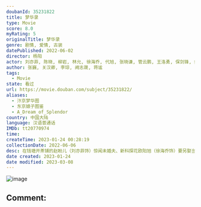 ```yaml
---
doubanId: 35231822
title: 梦华录
type: Movie
score: 8.0
myRating: 5
originalTitle: 梦华录
genre: 剧情, 爱情, 古装
datePublished: 2022-06-02
director: 杨阳
actor: 刘亦菲, 陈晓, 柳岩, 林允, 徐海乔, 代旭, 张晓谦, 管云鹏, 王洛勇, 保剑锋, 姚安濂, 刘亚津, 刘伟, 李沐宸, 郭金杰, 张翔, 孙祖君, 尹铸胜, 杜玉明, 卢勇, 胡宇轩, 刘珂君, 加奈, 李圣佳, 宿宇杰, 陈震, 余梦寒, 朱辉, 常荻, 曹明华, 刘秀, 嘉泽, 罗光旭, 毕瀚文, 韩远琪, 郭紫铭, 曹赞, 张立秋, 赖臣君, 张怀公, 廖望, 高长远, 姚未平, 成国栋, 施庆虎, 李逸泉, 李星美, 赵维, 高益, 孙德元, 周晓海, 陈旭明, 陈尚均, 盛梓航, 罗纬帅, 韩潇雨, 李帅, 沈雪炜, 张博豪, 茹天, 裴培, 夷永定, 郭鹏, 金爽, 蔡夏杰, 沈慕晗, 胡希凡, 周杰, 黎艾蒙, 子邑, 金子, 蹇代莉, 房小墨, 秦越, 黄文浩, 刘彤家, 刘咪格, 徐沁妤, 汤水雨
author: 张巍, 关汉卿, 李琼, 阙志晟, 蒋谧
tags:
  - Movie
state: 看过
url: https://movie.douban.com/subject/35231822/
aliases:
  - 汴京梦华图
  - 东京娘子图鉴
  - A_Dream_of_Splendor
country: 中国大陆
language: 汉语普通话
IMDb: tt20770974
time: 
createTime: 2023-01-24 00:28:19
collectionDate: 2022-06-06
desc: 在钱塘开茶铺的赵盼儿（刘亦菲饰）惊闻未婚夫、新科探花欧阳旭（徐海乔饰）要另娶当朝高官之女，不甘命运的她誓要上京讨个公道。在途中她遇到了出自权门但生性正直的皇城司指挥顾千帆（陈晓饰），并卷入江南一...
date created: 2023-01-24
date modified: 2023-03-08
---
```


![image](p2656327176.jpg)

Comment:
---
